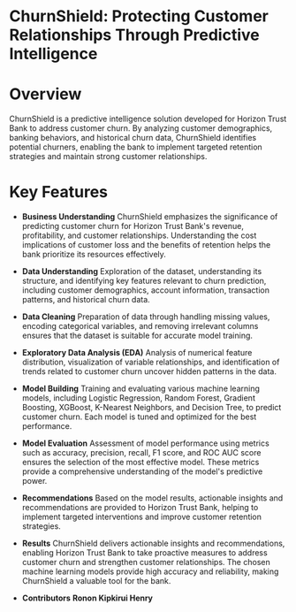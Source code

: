 # ChurnShield: Protecting Customer Relationships Through Predictive Intelligence
# Overview
ChurnShield is a predictive intelligence solution developed for Horizon Trust Bank to address customer churn. By analyzing customer demographics, banking behaviors, and historical churn data, ChurnShield identifies potential churners, enabling the bank to implement targeted retention strategies and maintain strong customer relationships.

# Key Features
* **Business Understanding**
ChurnShield emphasizes the significance of predicting customer churn for Horizon Trust Bank's revenue, profitability, and customer relationships. Understanding the cost implications of customer loss and the benefits of retention helps the bank prioritize its resources effectively.

* **Data Understanding**
Exploration of the dataset, understanding its structure, and identifying key features relevant to churn prediction, including customer demographics, account information, transaction patterns, and historical churn data.

* **Data Cleaning**
Preparation of data through handling missing values, encoding categorical variables, and removing irrelevant columns ensures that the dataset is suitable for accurate model training.

* **Exploratory Data Analysis (EDA)**
Analysis of numerical feature distribution, visualization of variable relationships, and identification of trends related to customer churn uncover hidden patterns in the data.

* **Model Building**
Training and evaluating various machine learning models, including Logistic Regression, Random Forest, Gradient Boosting, XGBoost, K-Nearest Neighbors, and Decision Tree, to predict customer churn. Each model is tuned and optimized for the best performance.

* **Model Evaluation**
Assessment of model performance using metrics such as accuracy, precision, recall, F1 score, and ROC AUC score ensures the selection of the most effective model. These metrics provide a comprehensive understanding of the model's predictive power.

* **Recommendations**
Based on the model results, actionable insights and recommendations are provided to Horizon Trust Bank, helping to implement targeted interventions and improve customer retention strategies.

* **Results**
ChurnShield delivers actionable insights and recommendations, enabling Horizon Trust Bank to take proactive measures to address customer churn and strengthen customer relationships. The chosen machine learning models provide high accuracy and reliability, making ChurnShield a valuable tool for the bank.

* **Contributors**
  **Ronon Kipkirui Henry**
